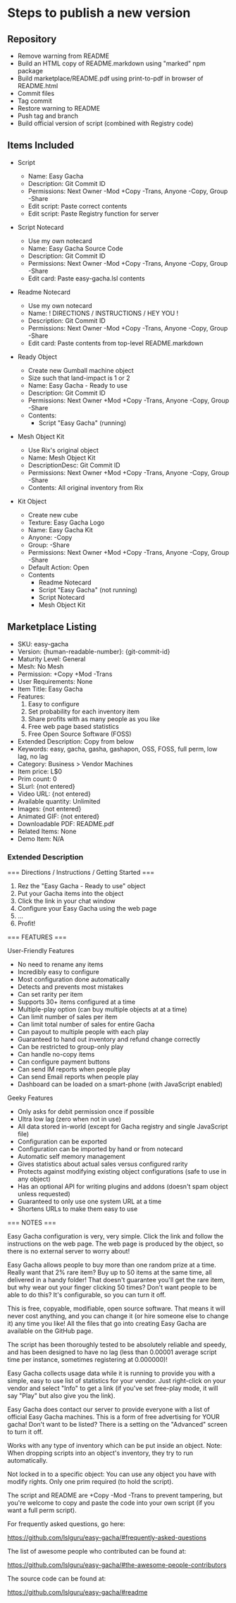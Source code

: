 # Steps to publish a new version #

## Repository ##

* Remove warning from README
* Build an HTML copy of README.markdown using "marked" npm package
* Build marketplace/README.pdf using print-to-pdf in browser of README.html
* Commit files
* Tag commit
* Restore warning to README
* Push tag and branch
* Build official version of script (combined with Registry code)

## Items Included ##

* Script
    * Name: Easy Gacha
    * Description: Git Commit ID
    * Permissions: Next Owner -Mod +Copy -Trans, Anyone -Copy, Group -Share
    * Edit script: Paste correct contents
    * Edit script: Paste Registry function for server

* Script Notecard
    * Use my own notecard
    * Name: Easy Gacha Source Code
    * Description: Git Commit ID
    * Permissions: Next Owner -Mod +Copy -Trans, Anyone -Copy, Group -Share
    * Edit card: Paste easy-gacha.lsl contents

* Readme Notecard
    * Use my own notecard
    * Name: ! DIRECTIONS / INSTRUCTIONS / HEY YOU !
    * Description: Git Commit ID
    * Permissions: Next Owner -Mod +Copy -Trans, Anyone -Copy, Group -Share
    * Edit card: Paste contents from top-level README.markdown

* Ready Object
    * Create new Gumball machine object
    * Size such that land-impact is 1 or 2
    * Name: Easy Gacha - Ready to use
    * Description: Git Commit ID
    * Permissions: Next Owner +Mod +Copy -Trans, Anyone -Copy, Group -Share
    * Contents:
        * Script "Easy Gacha" (running)

* Mesh Object Kit
    * Use Rix's original object
    * Name: Mesh Object Kit
    * DescriptionDesc: Git Commit ID
    * Permissions: Next Owner +Mod +Copy -Trans, Anyone -Copy, Group -Share
    * Contents: All original inventory from Rix

* Kit Object
    * Create new cube
    * Texture: Easy Gacha Logo
    * Name: Easy Gacha Kit
    * Anyone: -Copy
    * Group: -Share
    * Permissions: Next Owner +Mod +Copy -Trans, Anyone -Copy, Group -Share
    * Default Action: Open
    * Contents
        * Readme Notecard
        * Script "Easy Gacha" (not running)
        * Script Notecard
        * Mesh Object Kit

## Marketplace Listing ##

* SKU: easy-gacha
* Version: {human-readable-number}: {git-commit-id}
* Maturity Level: General
* Mesh: No Mesh
* Permission: +Copy +Mod -Trans
* User Requirements: None
* Item Title: Easy Gacha
* Features:
    1. Easy to configure
    2. Set probability for each inventory item
    3. Share profits with as many people as you like
    4. Free web page based statistics
    5. Free Open Source Software (FOSS)
* Extended Description: Copy from below
* Keywords: easy, gacha, gasha, gashapon, OSS, FOSS, full perm, low lag, no lag
* Category: Business > Vendor Machines
* Item price: L$0
* Prim count: 0
* SLurl: {not entered}
* Video URL: {not entered}
* Available quantity: Unlimited
* Images: {not entered}
* Animated GIF: {not entered}
* Downloadable PDF: README.pdf
* Related Items: None
* Demo Item: N/A

### Extended Description ###

=== Directions / Instructions / Getting Started ===

1. Rez the "Easy Gacha - Ready to use" object
2. Put your Gacha items into the object
3. Click the link in your chat window
4. Configure your Easy Gacha using the web page
5. ...
6. Profit!

=== FEATURES ===

User-Friendly Features

* No need to rename any items
* Incredibly easy to configure
* Most configuration done automatically
* Detects and prevents most mistakes
* Can set rarity per item
* Supports 30+ items configured at a time
* Multiple-play option (can buy multiple objects at at a time)
* Can limit number of sales per item
* Can limit total number of sales for entire Gacha
* Can payout to multiple people with each play
* Guaranteed to hand out inventory and refund change correctly
* Can be restricted to group-only play
* Can handle no-copy items
* Can configure payment buttons
* Can send IM reports when people play
* Can send Email reports when people play
* Dashboard can be loaded on a smart-phone (with JavaScript enabled)

Geeky Features

* Only asks for debit permission once if possible
* Ultra low lag (zero when not in use)
* All data stored in-world (except for Gacha registry and single JavaScript file)
* Configuration can be exported
* Configuration can be imported by hand or from notecard
* Automatic self memory management
* Gives statistics about actual sales versus configured rarity
* Protects against modifying existing object configurations (safe to use in any object)
* Has an optional API for writing plugins and addons (doesn't spam object unless requested)
* Guaranteed to only use one system URL at a time
* Shortens URLs to make them easy to use

=== NOTES ===

Easy Gacha configuration is very, very simple. Click the link and follow the instructions on the web page. The web page is produced by the object, so there is no external server to worry about!

Easy Gacha allows people to buy more than one random prize at a time. Really want that 2% rare item? Buy up to 50 items at the same time, all delivered in a handy folder! That doesn't guarantee you'll get the rare item, but why wear out your finger clicking 50 times? Don't want people to be able to do this? It's configurable, so you can turn it off.

This is free, copyable, modifiable, open source software. That means it will never cost anything, and you can change it (or hire someone else to change it) any time you like! All the files that go into creating Easy Gacha are available on the GitHub page.

The script has been thoroughly tested to be absolutely reliable and speedy, and has been designed to have no lag (less than 0.00001 average script time per instance, sometimes registering at 0.000000)!

Easy Gacha collects usage data while it is running to provide you with a simple, easy to use list of statistics for your vendor. Just right-click on your vendor and select "Info" to get a link (if you've set free-play mode, it will say "Play" but also give you the link).

Easy Gacha does contact our server to provide everyone with a list of official Easy Gacha machines. This is a form of free advertising for YOUR gacha! Don't want to be listed? There is a setting on the "Advanced" screen to turn it off.

Works with any type of inventory which can be put inside an object. Note: When dropping scripts into an object's inventory, they try to run automatically.

Not locked in to a specific object: You can use any object you have with modify rights. Only one prim required (to hold the script).

The script and README are +Copy -Mod -Trans to prevent tampering, but you're welcome to copy and paste the code into your own script (if you want a full perm script).

For frequently asked questions, go here:

https://github.com/lslguru/easy-gacha/#frequently-asked-questions

The list of awesome people who contributed can be found at:

https://github.com/lslguru/easy-gacha/#the-awesome-people-contributors

The source code can be found at:

https://github.com/lslguru/easy-gacha/#readme
